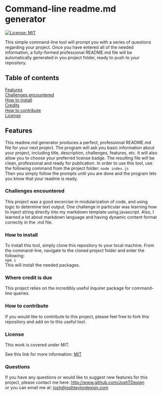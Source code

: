   
# Command-line readme.md generator
[![License: MIT](https://img.shields.io/badge/License-MIT-yellow.svg)](#licence)

This simple command-line tool will prompt you with a series of questions regarding your project. Once you have entered all of the needed information,  a fully-formed professional README.md file will be automatically generated in you project folder, ready to push to your repository.
## Table of contents


[Features](#features)  
[Challenges encountered](#challenges-encountered)  
[How to install](#how-to-install)  
[Credits](#where-credit-is-due)  
[How to contribute](#how-to-contribute)  
[License](#licence)  


## Features  


This readme.md generator produces a perfect, professional README.md file for your next project. The program will ask you basic information about your project, including title, description, challenges, features, etc. It will also allow you to choose your preferred license badge. The resulting file will be clean, professional and ready for publication. In order to use this tool, use the following command from the project folder:
  `node index.js`  
Then you simply follow the prompts until you are done and the program lets you know that your readme is ready.

### Challenges encountered  
This project was a good excercise in modularization of code, and using logic to determine text output. One challenge in particular was learning how to inject string directly into my markdown template using javascript. Also, I learned a lot about markdown language and having dynamic content format correctly in the .md file.

### How to install  
To install this tool, simply clone this repository to your local machine. From the command-line, navigate to the cloned project folder and enter the following:   
  `npm i`  
This will install the needed packages.

### Where credit is due  
This project relies on the incredibly useful inquirer package for command-line queries. 

### How to contribute  
If you would like to contribute to this project, please feel free to fork this repository and add on to this useful tool.  


### License  
This work is covered under MIT.

 See this link for more information:
[MIT](https://opensource.org/licenses/MIT)  


### Questions 
If you have any questions or would like to suggest new features for this project, please contact me here: 
http://www.github.com/JoshTDesign    
or you can email me at: josh@joshtaylordesign.com



